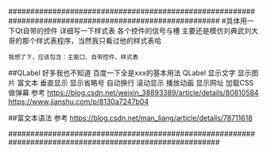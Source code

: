 ########################################################################################################
#具体用一下Qt自带的控件
	详细写一下样式表
	各个控件的信号与槽
	主要还是模仿刘典武刘大哥的那个样式表程序，当然我只看过他的样式表哈
	
	我想了下，应该包含：主窗口、自带控件、样式表   


##QLabel
	好多我也不知道 百度一下全是xxx的基本用法 
	QLabel	显示文字 显示图片 富文本 垂直显示 显示省略号 自动换行 滚动显示 播放动画 显示网址 加载CSS 做弹幕 
			参考 https://blog.csdn.net/weixin_38893389/article/details/80810584 https://www.jianshu.com/p/8130a7247b04

##富文本语法 	参考 https://blog.csdn.net/man_liang/article/details/78711618
	

########################################################################################################